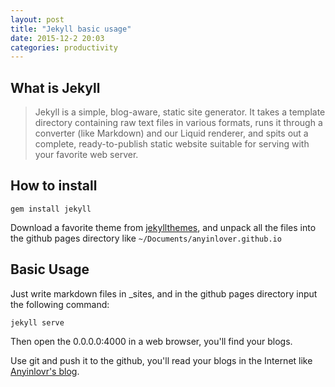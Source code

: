 ```yaml
---
layout: post
title: "Jekyll basic usage"
date: 2015-12-2 20:03
categories: productivity
---
```


## What is Jekyll
> Jekyll is a simple, blog-aware, static site generator. It takes a template directory containing raw text files in various formats, runs it through a converter (like Markdown) and our Liquid renderer, and spits out a complete, ready-to-publish static website suitable for serving with your favorite web server. 

## How to install

    gem install jekyll

Download a favorite theme from [jekyllthemes](http://jekyllthemes.org), and unpack all the files into the github pages directory like `~/Documents/anyinlover.github.io`

## Basic Usage

Just write markdown files in _sites, and in the github pages directory input the following command:

    jekyll serve

Then open the 0.0.0.0:4000 in a web browser, you'll find your blogs.

Use git and push it to the github, you'll read your blogs in the Internet like [Anyinlovr's blog](anyinlover.github.io).
